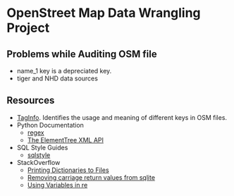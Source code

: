 # OpenStreet Map Data Wrangling Project

## Problems while Auditing OSM file

* name_1 key is a depreciated key.
* tiger and NHD data sources

## Resources

* [TagInfo](https://taginfo.openstreetmap.org/keys). Identifies the usage and meaning of different keys in OSM files. 
* Python Documentation
  * [regex](https://docs.python.org/3/library/re.html?s)
  * [The ElementTree XML API](https://docs.python.org/3/library/xml.etree.elementtree.html?)
* SQL Style Guides
  * [sqlstyle](http://www.sqlstyle.guide/)
* StackOverflow
  * [Printing Dictionaries to Files](https://stackoverflow.com/questions/36965507/writing-a-dictionary-to-a-text-file-in-python)
  * [Removing carriage return values from sqlite](https://pvanb.wordpress.com/2011/01/13/finding-and-removing-carriage-returns-in-your-sqlite-table/)
  * [Using Variables in re](https://stackoverflow.com/questions/6930982/how-to-use-a-variable-inside-a-regular-expression)
